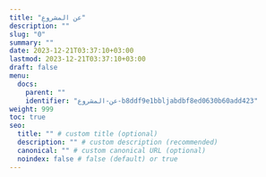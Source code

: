 ```yaml
---
title: "عن المشروع"
description: ""
slug: "0"
summary: ""
date: 2023-12-21T03:37:10+03:00
lastmod: 2023-12-21T03:37:10+03:00
draft: false
menu:
  docs:
    parent: ""
    identifier: "عن-المشروع-b8ddf9e1bbljabdbf8ed0630b60add423"
weight: 999
toc: true
seo:
  title: "" # custom title (optional)
  description: "" # custom description (recommended)
  canonical: "" # custom canonical URL (optional)
  noindex: false # false (default) or true
---
```

